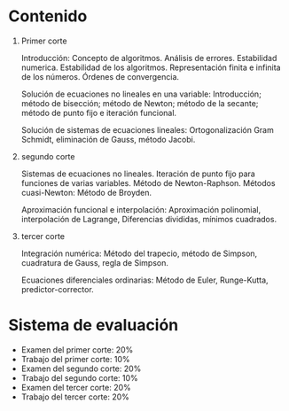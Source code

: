# Contenido

1. Primer corte

   Introducción: Concepto de algoritmos. Análisis de errores. Estabilidad numerica. Estabilidad de los algoritmos. Representación finita e infinita de los números. Órdenes de convergencia.

   Solución de ecuaciones no lineales en una variable: Introducción; método de bisección; método de Newton; método de la secante; método de punto fijo e iteración funcional.
   
   Solución de sistemas de ecuaciones lineales: Ortogonalización Gram Schmidt, eliminación de Gauss, método Jacobi.

2. segundo corte

   Sistemas de ecuaciones no lineales. Iteración de punto fijo para funciones de varias variables. Método de Newton-Raphson. Métodos cuasi-Newton: Método de Broyden.

   Aproximación funcional e interpolación: Aproximación polinomial, interpolación de Lagrange, Diferencias divididas, mínimos cuadrados.

3. tercer corte

   Integración numérica: Método del trapecio, método de Simpson, cuadratura de Gauss, regla de Simpson.

   Ecuaciones diferenciales ordinarias: Método de Euler, Runge-Kutta, predictor-corrector.


# Sistema de evaluación

* Examen del primer corte: 20%
* Trabajo del primer corte: 10%
* Examen del segundo corte: 20%
* Trabajo del segundo corte: 10%
* Examen del tercer corte: 20%
* Trabajo del tercer corte: 20%



